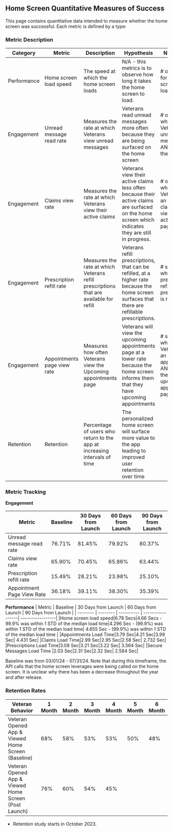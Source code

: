 ## Home Screen Quantitative Measures of Success
This page contains quantitative data intended to measure whether the home screen was successful. Each metric is defined by a type:

### Metric Description

|Category | Metric | Description | Hypothesis | Numerator | Denominator 
| -------- | ---------- | ---------- | ---------- | -------| -------|
|Performance | Home screen load speed | The speed at which the home screen loads | N/A - this metrics is to observe how long it takes the home screen to load.|# of seconds for the home screen to load|N/A|
|Engagement|Unread message read rate|Measures the rate at which Veterans view unread messages|Veterans read unread messages more often because they are being surfaced on the home screen|# of sessions where Veteran has unread messages AND views them|# of sessions where Veteran has unread messages|
|Engagement|Claims view rate|Measures the rate at which Veterans view their active claims|Veterans view their active claims less often because their active claims are surfaced on the home screen which indicates they are still in progress.|# of sessions where the Veteran has an active claim AND views the active claims page|# of sessions where the Veteran has an active claim|
|Engagement|Prescription refill rate|Measures the rate at which Veterans refill prescriptions that are available for refill|Veterans refill prescriptions, that can be refilled, at a higher rate because the home screen surfaces that there are refillable prescriptions.|# sessions where prescriptions refilled AND prescription is refilled |# of sessions where a prescription can be refilled |
|Engagement|Appointments page view rate|Measures how often Veterans view the Upcoming appointments page|Veterans will view the upcoming appointments page at a lower rate because the home screen informs them that they have upcoming appointments|# sessions where the Veteran has an upcoming appointment AND views the upcoming appointments page|# of sessions where the Veteran has an upcoming appointment|
|Retention|Retention |Percentage of users who return to the app at increasing intervals of time |The personalized home screen will surface more value to the app leading to improved user retention over time|||

### Metric Tracking
**Engagement** 

| Metric | Baseline | 30 Days from Launch | 60 Days from Launch | 90 Days from Launch |
| -------- | -------- | ---------- | -----------------| -----------------| 
|Unread message read rate|76.71%|81.45%| 79.92% |80.37%|
|Claims view rate|65.90%|70.45%|65.86%|63.44%|
|Prescription refill rate|15.49%|28.21%|23.98%|25.10%|
|Appointment Page View Rate|36.18%|39.11%|38.30%|35.39%|

**Performance** 
| Metric | Baseline | 30 Days from Launch | 60 Days from Launch | 90 Days from Launch |
| -------- | -------- | ---------- | -----------------| -----------------| 
|Home screen load speed|6.78 Secs|4.66 Secs - 99.9% was within 1 STD of the median load time|4.296 Sec - (99.9%) was within 1 STD of the median load time| 4.655 Sec - (99.9%) was within 1 STD of the median load time |
|Appointments Load Time|3.79 Sec|4.21 Sec|3.99 Sec| 4.431 Sec|
|Claims Load Time|2.99 Sec|2.95 Sec|2.58 Sec| 2.732 Sec|
|Prescriptions Load Time|3.08 Sec|3.21 Sec|3.22 Sec| 3.564 Sec|
|Secure Messages Load Time |2.03 Sec|2.31 Sec|2.32 Sec| 2.584 Sec|

Baseline was from 03/01/24 - 07/31/24. Note that during this timeframe, the API calls that the home screen leverages were being called on the home screen. It is unclear why there has been a decrease throughout the year and after release.

### Retention Rates 

| Veteran Behavior | 1 Month | 2 Month | 3 Month | 4 Month| 5 Month | 6 Month |
| -------- | -------- | ---------- | ----------------- | -----------------| ----------- | --------- |
| Veteran Opened App & Viewed Home Screen (Baseline) | 68% | 58% | 53% | 53% | 50% | 48% ||||
| Veteran Opened App & Viewed Home Screen (Post Launch) | 76% | 60% | 54% | 45% |  |  ||||





* Retention study starts in October 2023. 
